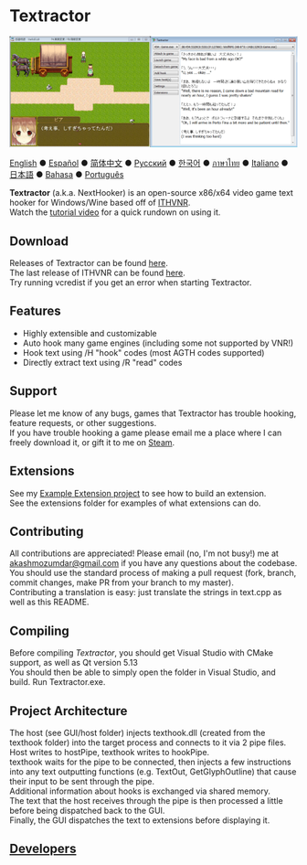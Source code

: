 # Textractor

![How it looks](screenshot.png)

[English](README.md) ● [Español](README_ES.md) ● [简体中文](README_SC.md) ● [Русский](README_RU.md) ● [한국어](README_KR.md) ● [ภาษาไทย](README_TH.md) ● [Italiano](README_IT.md) ● [日本語](README_JP.md) ● [Bahasa](README_ID.md) ● [Português](README_PT.md)

**Textractor** (a.k.a. NextHooker) is an open-source x86/x64 video game text hooker for Windows/Wine based off of [ITHVNR](http://www.hongfire.com/forum/showthread.php/438331-ITHVNR-ITH-with-the-VNR-engine).<br>
Watch the [tutorial video](https://tinyurl.com/textractor-tutorial) for a quick rundown on using it.

## Download

Releases of Textractor can be found [here](https://github.com/Artikash/Textractor/releases).<br>
The last release of ITHVNR can be found [here](https://drive.google.com/open?id=13aHF4uIXWn-3YML_k2YCDWhtGgn5-tnO).<br>
Try running vcredist if you get an error when starting Textractor.

## Features

- Highly extensible and customizable
- Auto hook many game engines (including some not supported by VNR!)
- Hook text using /H "hook" codes (most AGTH codes supported)
- Directly extract text using /R "read" codes

## Support

Please let me know of any bugs, games that Textractor has trouble hooking, feature requests, or other suggestions.<br>
If you have trouble hooking a game please email me a place where I can freely download it, or gift it to me on [Steam](https://steamcommunity.com/profiles/76561198097566313/).

## Extensions

See my [Example Extension project](https://github.com/Artikash/ExampleExtension) to see how to build an extension.<br>
See the extensions folder for examples of what extensions can do. 

## Contributing

All contributions are appreciated! Please email (no, I'm not busy!) me at akashmozumdar@gmail.com if you have any questions about the codebase.<br>
You should use the standard process of making a pull request (fork, branch, commit changes, make PR from your branch to my master).<br>
Contributing a translation is easy: just translate the strings in text.cpp as well as this README.

## Compiling

Before compiling *Textractor*, you should get Visual Studio with CMake support, as well as Qt version 5.13<br>
You should then be able to simply open the folder in Visual Studio, and build. Run Textractor.exe.

## Project Architecture

The host (see GUI/host folder) injects texthook.dll (created from the texthook folder) into the target process and connects to it via 2 pipe files.<br>
Host writes to hostPipe, texthook writes to hookPipe.<br>
texthook waits for the pipe to be connected, then injects a few instructions into any text outputting functions (e.g. TextOut, GetGlyphOutline) that cause their input to be sent through the pipe.<br>
Additional information about hooks is exchanged via shared memory.<br>
The text that the host receives through the pipe is then processed a little before being dispatched back to the GUI.<br>
Finally, the GUI dispatches the text to extensions before displaying it.

## [Developers](CREDITS.md)
